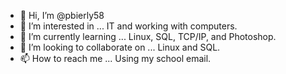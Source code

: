 - 👋 Hi, I’m @pbierly58
- 👀 I’m interested in ... IT and working with computers.
- 🌱 I’m currently learning ... Linux, SQL, TCP/IP, and Photoshop.
- 💞️ I’m looking to collaborate on ... Linux and SQL.
- 📫 How to reach me ... Using my school email.

<!---
pbierly58/pbierly58 is a ✨ special ✨ repository because its `README.md` (this file) appears on your GitHub profile.
You can click the Preview link to take a look at your changes.
--->
